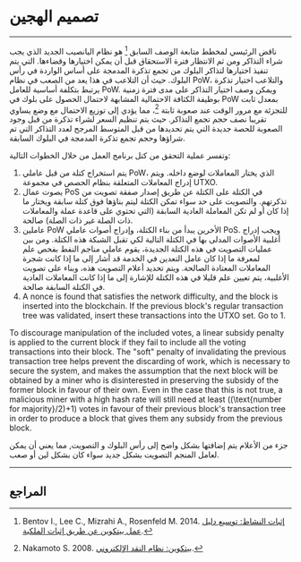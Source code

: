 # تصميم الهجين

---

ناقض الرئيسي لمخطط متابعة الوصف السابق [^ 1] هو نظام اليانصيب الجديد الذي يجب شراء التذاكر ومن ثم الانتظار فترة الاستحقاق قبل أن يمكن اختيارها وقضاءها. التي يتم تنفيذ اختيارها لتذاكر البلوك من تجمع تذكرة المدمجة على أساس الواردة في رأس البلوك. حيث أن التلاعب في هذا  يعد من الصعب في نظام PoW، والتلاعب اختيار تذكرة يرتبط بتكلفة أساسية للعامل PoW. ويمكن وصف اختيار التذاكر على مدى فترة زمنية بوظيفة الكثافة الاحتمالية المشابهة لاحتمال الحصول على بلوك في PoW بمعدل ثابت للتجزئة مع مرور الوقت عند صعوبة ثابتة [^ 2]، مما يؤدي إلى توزيع الاحتمال مع وضع يساوي تقريبا نصف حجم تجمع التذاكر. حيث يتم تنظيم السعر لشراء تذكرة من قبل وجود الصعوبة للحصة جديدة التي يتم تحديدها من قبل المتوسط المرجح لعدد التذاكر التي تم شراؤها وحجم تجمع تذكرة المدمجة في البلوك السابقة.

وتفسر عملية التحقق من كتل برنامج العمل من خلال الخطوات التالية:

1. يتم استخراج كتلة من قبل عاملي PoW، الذي يختار المعاملات لوضع داخله. ويتم إدراج المعاملات المتعلقة بنظام الحصص في مجموعة UTXO.
2. يصوت عمال PoS في الكتلة على الكتلة عن طريق إصدار صفقة تصويت من تذكرتهم. والتصويت على حد سواء تمكن الكتلة ليتم بناؤها فوق كتلة سابقة ويختار ما إذا كان أو لم تكن المعاملة العادية السابقة (التي تحتوي على قاعدة عملة والمعاملات ذات الصلة غير ذات الصلة) صالحة.
3. عاملين PoW الأخرين يبدأ من  بناء الكتلة، وإدراج أصوات عاملي PoS. ويجب إدراج أغلبية الأصوات المدلى بها في الكتلة التالية لكي تقبل الشبكة هذه الكتلة. ومن بين عمليات التصويت في هذه الكتلة الجديدة، يقوم عاملي مناجم النفط بفحص علم لمعرفة ما إذا كان عامل التعدين في الخدمة قد أشار إلى ما إذا كانت شجرة المعاملات المعتادة الصالحة. ويتم تحديد أعلام التصويت هذه، وبناء على تصويت الأغلبية، يتم تعيين علم قليلا في هذه الكتلة للإشارة إلى ما إذا كانت المعاملات العادية في الكتلة السابقة صالحة.
4. A nonce is found that satisfies the network difficulty, and the block is inserted into the blockchain. If the previous block's regular transaction tree was validated, insert these transactions into the UTXO set. Go to 1.

To discourage manipulation of the included votes, a linear subsidy penalty is applied to the current block if they fail to include all the voting transactions into their block. The "soft" penalty of invalidating the previous transaction tree helps prevent the discarding of work, which is necessary to secure the system, and makes the assumption that the next block will be obtained by a miner who is disinterested in preserving the subsidy of the former block in favour of their own. Even in the case that this is not true, a malicious miner with a high hash rate will still need at least \((\text{number for majority}/2)+1\) votes in favour of their previous block's transaction tree in order to produce a block that gives them any subsidy from the previous block.

جزء من الأعلام  يتم إضافتها بشكل واضح إلى رأس البلوك و التصويت, مما يعني أن يمكن لعامل المنجم التصويت بشكل جديد سواء كان بشكل لين أو صعب.

---

## <i class="fa fa-book"></i> المراجع

[^1]: Bentov I., Lee C., Mizrahi A., Rosenfeld M. 2014. [إثبات النشاط: توسيع دليل عمل بيتكوين عن طريق إثبات الملكية](https://decred.org/research/bentov2014.pdf).
[^2]: Nakamoto S. 2008. [بيتكوين: نظام النقد الإلكتروني](https://decred.org/research/nakamoto2008.pdf).
